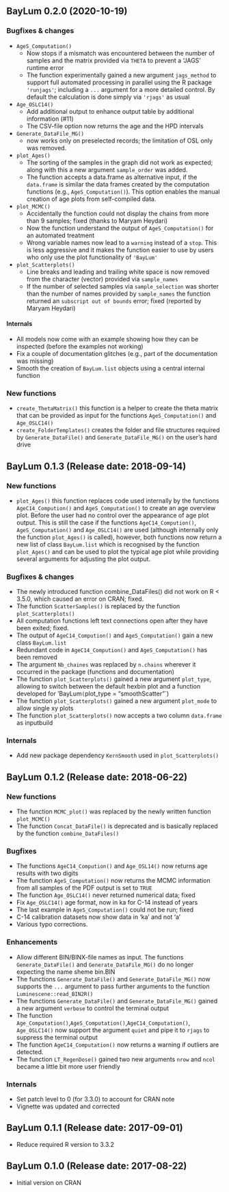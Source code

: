 




<!-- NEWS.md was auto-generated by NEWS.Rmd. Please DO NOT edit by hand!-->

## BayLum 0.2.0 (2020-10-19)

### Bugfixes & changes

  - `AgeS_Computation()`
      - Now stops if a mismatch was encountered between the number of
        samples and the matrix provided via `THETA` to prevent a ‘JAGS’
        runtime error
      - The function experimentally gained a new argument `jags_method`
        to support full automated processing in parallel using the R
        package `'runjags'`; including a `...` argument for a more
        detailed control. By default the calculation is done simply via
        `'rjags'` as usual
  - `Age_OSLC14()`
      - Add additional output to enhance output table by additional
        information (\#11)
      - The CSV-file option now returns the age and the HPD intervals
  - `Generate_DataFile_MG()`
      - now works only on preselected records; the limitation of OSL
        only was removed.
  - `plot_Ages()`
      - The sorting of the samples in the graph did not work as
        expected; along with this a new argument `sample_order` was
        added.
      - The function accepts a data.frame as alternative input, if the
        `data.frame` is similar the data frames created by the
        computation functions (e.g., `AgeS_Computation()`). This option
        enables the manual creation of age plots from self-compiled
        data.
  - `plot_MCMC()`
      - Accidentally the function could not display the chains from more
        than 9 samples; fixed (thanks to Maryam Heydari)
      - Now the function understand the output of `AgeS_Computation()`
        for an automated treatment
      - Wrong variable names now lead to a `warning` instead of a
        `stop`. This is less aggressive and it makes the function easier
        to use by users who only use the plot functionality of
        `'BayLum'`
  - `plot_Scatterplots()`
      - Line breaks and leading and trailing white space is now removed
        from the character (vector) provided via `sample_names`
      - If the number of selected samples via `sample_selection` was
        shorter than the number of names provided by `sample_names` the
        function returned an `subscript out of bounds` error; fixed
        (reported by Maryam Heydari)

#### Internals

  - All models now come with an example showing how they can be
    inspected (before the examples not working)
  - Fix a couple of documentation glitches (e.g., part of the
    documentation was missing)
  - Smooth the creation of `BayLum.list` objects using a central
    internal function

### New functions

  - `create_ThetaMatrix()` this function is a helper to create the theta
    matrix that can be provided as input for the functions
    `AgeS_Computation()` and `Age_OSLC14()`
  - `create_FolderTemplates()` creates the folder and file structures
    required by `Generate_DataFile()` and `Generate_DataFile_MG()` on
    the user’s hard drive

## BayLum 0.1.3 (Release date: 2018-09-14)

### New functions

  - `plot_Ages()` this function replaces code used internally by the
    functions `AgeC14_Compution()` and `AgeS_Computation()` to create an
    age overview plot. Before the user had no control over the
    appearance of age plot output. This is still the case if the
    functions `AgeC14_Compution()`, `AgeS_Computation()` and
    `Age_OSLC14()` are used (although internally only the function
    `plot_Ages()` is called), however, both functions now return a new
    list of class `BayLum.list` which is recognised by the function
    `plot_Ages()` and can be used to plot the typical age plot while
    providing several arguments for adjusting the plot output.

### Bugfixes & changes

  - The newly introduced function combine\_DataFiles() did not work on R
    \< 3.5.0, which caused an error on CRAN; fixed.
  - The function `ScatterSamples()` is replaced by the function
    `plot_Scatterplots()`
  - All computation functions left text connections open after they have
    been exited; fixed.
  - The output of `AgeC14_Compution()` and `AgeS_Computation()` gain a
    new class `BayLum.list`
  - Redundant code in `AgeC14_Compution()` and `AgeS_Computation()` has
    been removed
  - The argument `Nb_chaines` was replaced by `n.chains` wherever it
    occurred in the package (functions and documentation)
  - The function `plot_Scatterplots()` gained a new argument
    `plot_type`, allowing to switch between the default hexbin plot and
    a function developed for ’BayLum`(`plot\_type = “smoothScatter”\`)
  - The function `plot_Scatterplots()` gained a new argument `plot_mode`
    to allow single xy plots
  - The function `plot_Scatterplots()` now accepts a two column
    `data.frame` as inputbuild

### Internals

  - Add new package dependency `KernSmooth` used in
    `plot_Scatterplots()`

## BayLum 0.1.2 (Release date: 2018-06-22)

### New functions

  - The function `MCMC_plot()` was replaced by the newly written
    function `plot_MCMC()`
  - The function `Concat_DataFile()` is deprecated and is basically
    replaced by the function `combine_DataFiles()`

### Bugfixes

  - The functions `AgeC14_Compution()` and `Age_OSL14()` now returns age
    results with two digits
  - The function `AgeS_Computation()` now returns the MCMC information
    from all samples of the PDF output is set to `TRUE`
  - The function `Age_OSLC14()` never returned numerical data; fixed
  - Fix `Age_OSLC14()` age format, now in ka for C-14 instead of years
  - The last example in `AgeS_Computation()` could not be run; fixed
  - C-14 calibration datasets now show data in ‘ka’ and not ‘a’
  - Various typo corrections.

### Enhancements

  - Allow different BIN/BINX-file names as input. The functions
    `Generate_DataFile()` and `Generate_DataFile_MG()` do no longer
    expecting the name sheme bin.BIN
  - The functions `Generate_DataFile()` and `Generate_DataFile_MG()` now
    supports the `...` argument to pass further arguments to the
    function `Luminescene::read_BIN2R()`
  - The functions `Generate_DataFile()` and `Generate_DataFile_MG()`
    gained a new argument `verbose` to control the terminal output
  - The function
    `Age_Computation()`,`AgeS_Computation()`,`AgeC14_Computation()`,
    `Age_OSLC14()` now support the argument `quiet` and pipe it to
    `rjags` to suppress the terminal output
  - The function `AgeC14_Computation()` now returns a warning if
    outliers are detected.
  - The function `LT_RegenDose()` gained two new arguments `nrow` and
    `ncol` became a little bit more user friendly

### Internals

  - Set patch level to 0 (for 3.3.0) to account for CRAN note
  - Vignette was updated and corrected

## BayLum 0.1.1 (Release date: 2017-09-01)

  - Reduce required R version to 3.3.2

## BayLum 0.1.0 (Release date: 2017-08-22)

  - Initial version on CRAN
